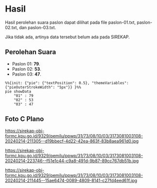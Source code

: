 # Hasil

Hasil perolehan suara paslon dapat dilihat pada file paslon-01.txt, paslon-02.txt, dan paslon-03.txt.

Jika tidak ada, artinya data tersebut belum ada pada SIREKAP.

## Perolehan Suara

 * Paslon 01: **79**.
 * Paslon 02: **53**.
 * Paslon 03: **47**.

```mermaid
%%{init: {"pie": {"textPosition": 0.5}, "themeVariables": {"pieOuterStrokeWidth": "5px"}} }%%
pie showData
    "01" : 79
    "02" : 53
    "03" : 47
```
## Foto C Plano

https://sirekap-obj-formc.kpu.go.id/9329/pemilu/ppwp/31/73/08/10/03/3173081003108-20240214-211305--d19bbecf-4d22-42ea-863f-83b8aea961d0.jpg

https://sirekap-obj-formc.kpu.go.id/9329/pemilu/ppwp/31/73/08/10/03/3173081003108-20240214-223746--f51e1c44-c9a8-491d-9b87-89cc767db51b.jpg

https://sirekap-obj-formc.kpu.go.id/9329/pemilu/ppwp/31/73/08/10/03/3173081003108-20240214-211445--15ae6474-0089-4809-8141-c27fd4eed61f.jpg

